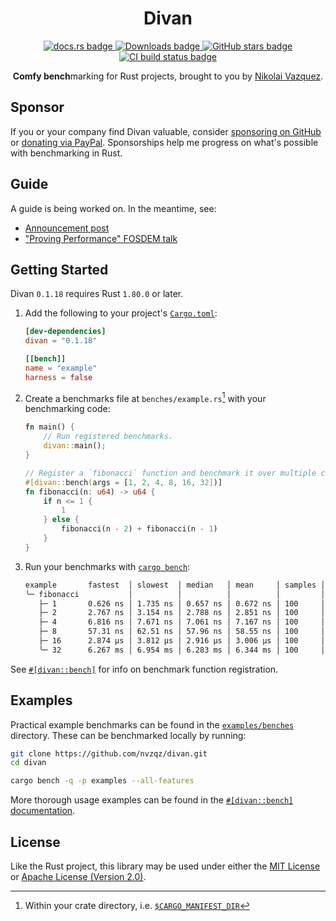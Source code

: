 <div align="center">
    <h1>Divan</h1>
    <a href="https://docs.rs/divan">
        <img src="https://img.shields.io/crates/v/divan.svg?label=docs&color=blue&logo=rust" alt="docs.rs badge">
    </a>
    <a href="https://crates.io/crates/divan">
        <img src="https://img.shields.io/crates/d/divan.svg" alt="Downloads badge">
    </a>
    <a href="https://github.com/nvzqz/divan">
        <img src="https://img.shields.io/github/stars/nvzqz/divan.svg?style=flat&color=black" alt="GitHub stars badge">
    </a>
    <a href="https://github.com/nvzqz/divan/actions/workflows/ci.yml">
        <img src="https://github.com/nvzqz/divan/actions/workflows/ci.yml/badge.svg" alt="CI build status badge">
    </a>
    <p>
        <strong>Comfy bench</strong>marking for Rust projects, brought to you by
        <a href="https://nikolaivazquez.com">Nikolai Vazquez</a>.
    </p>
</div>

## Sponsor

If you or your company find Divan valuable, consider [sponsoring on
GitHub](https://github.com/sponsors/nvzqz) or [donating via
PayPal](https://paypal.me/nvzqz). Sponsorships help me progress on what's
possible with benchmarking in Rust.

## Guide

A guide is being worked on. In the meantime, see:
- [Announcement post](https://nikolaivazquez.com/blog/divan/)
- ["Proving Performance" FOSDEM talk](https://youtu.be/P87C4jNakGs)

## Getting Started

Divan `0.1.18` requires Rust `1.80.0` or later.

1. Add the following to your project's [`Cargo.toml`](https://doc.rust-lang.org/cargo/reference/manifest.html):

    ```toml
    [dev-dependencies]
    divan = "0.1.18"

    [[bench]]
    name = "example"
    harness = false
    ```

2. Create a benchmarks file at `benches/example.rs`[^1] with your benchmarking code:

    ```rust
    fn main() {
        // Run registered benchmarks.
        divan::main();
    }

    // Register a `fibonacci` function and benchmark it over multiple cases.
    #[divan::bench(args = [1, 2, 4, 8, 16, 32])]
    fn fibonacci(n: u64) -> u64 {
        if n <= 1 {
            1
        } else {
            fibonacci(n - 2) + fibonacci(n - 1)
        }
    }
    ```

3. Run your benchmarks with [`cargo bench`](https://doc.rust-lang.org/cargo/commands/cargo-bench.html):

    ```txt
    example       fastest  │ slowest  │ median   │ mean     │ samples │ iters
    ╰─ fibonacci           │          │          │          │         │
       ├─ 1       0.626 ns │ 1.735 ns │ 0.657 ns │ 0.672 ns │ 100     │ 819200
       ├─ 2       2.767 ns │ 3.154 ns │ 2.788 ns │ 2.851 ns │ 100     │ 204800
       ├─ 4       6.816 ns │ 7.671 ns │ 7.061 ns │ 7.167 ns │ 100     │ 102400
       ├─ 8       57.31 ns │ 62.51 ns │ 57.96 ns │ 58.55 ns │ 100     │ 12800
       ├─ 16      2.874 µs │ 3.812 µs │ 2.916 µs │ 3.006 µs │ 100     │ 200
       ╰─ 32      6.267 ms │ 6.954 ms │ 6.283 ms │ 6.344 ms │ 100     │ 100
    ```

See [`#[divan::bench]`][bench_attr] for info on benchmark function registration.

## Examples

Practical example benchmarks can be found in the [`examples/benches`](https://github.com/nvzqz/divan/tree/main/examples/benches)
directory. These can be benchmarked locally by running:

```sh
git clone https://github.com/nvzqz/divan.git
cd divan

cargo bench -q -p examples --all-features
```

More thorough usage examples can be found in the [`#[divan::bench]` documentation][bench_attr_examples].

## License

Like the Rust project, this library may be used under either the
[MIT License](https://github.com/nvzqz/divan/blob/main/LICENSE-MIT) or
[Apache License (Version 2.0)](https://github.com/nvzqz/divan/blob/main/LICENSE-APACHE).

[^1]: Within your crate directory, i.e. [`$CARGO_MANIFEST_DIR`](https://doc.rust-lang.org/cargo/reference/environment-variables.html#environment-variables-cargo-sets-for-crates)

[bench_attr]: https://docs.rs/divan/latest/divan/attr.bench.html
[bench_attr_examples]: https://docs.rs/divan/latest/divan/attr.bench.html#examples
